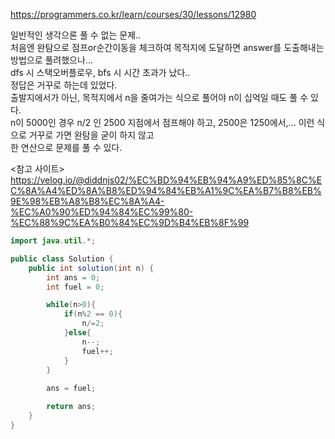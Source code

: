 https://programmers.co.kr/learn/courses/30/lessons/12980  
  
일반적인 생각으론 풀 수 없는 문제..  
처음엔 완탐으로 점프or순간이동을 체크하여 목적지에 도달하면 answer를 도출해내는 방법으로 풀려했으나...  
dfs 시 스택오버플로우, bfs 시 시간 초과가 났다..  
정답은 거꾸로 하는데 있었다.  
출발지에서가 아닌, 목적지에서 n을 줄여가는 식으로 풀어야 n이 십억일 때도 풀 수 있다.  
n이 5000인 경우 n/2 인 2500 지점에서 점프해야 하고, 2500은 1250에서,... 이런 식으로 거꾸로 가면 완탐을 굳이 하지 않고  
한 연산으로 문제를 풀 수 있다.  
  
<참고 사이트>  
https://velog.io/@diddnjs02/%EC%BD%94%EB%94%A9%ED%85%8C%EC%8A%A4%ED%8A%B8%ED%94%84%EB%A1%9C%EA%B7%B8%EB%9E%98%EB%A8%B8%EC%8A%A4-%EC%A0%90%ED%94%84%EC%99%80-%EC%88%9C%EA%B0%84%EC%9D%B4%EB%8F%99


```java
import java.util.*;

public class Solution { 
    public int solution(int n) {
        int ans = 0;
        int fuel = 0;

        while(n>0){
            if(n%2 == 0){
                n/=2;
            }else{
                n--;
                fuel++;
            }
        }
        
        ans = fuel;

        return ans;
    }
}
```
